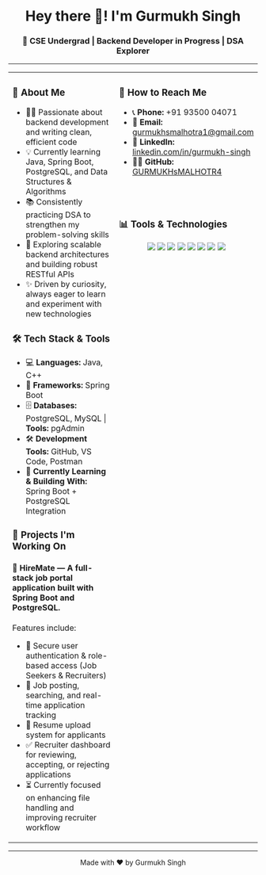 <div align="center">
  <h1>Hey there 👋! I'm Gurmukh Singh</h1>
  <h3>🚀 CSE Undergrad | Backend Developer in Progress | DSA Explorer</h3>
</div>

---

<table>
<tr>
<td width="55%" valign="top">

### 🚀 About Me

- 🧑‍💻 Passionate about backend development and writing clean, efficient code  
- 💡 Currently learning Java, Spring Boot, PostgreSQL, and Data Structures & Algorithms  
- 📚 Consistently practicing DSA to strengthen my problem-solving skills  
- 🌱 Exploring scalable backend architectures and building robust RESTful APIs  
- ✨ Driven by curiosity, always eager to learn and experiment with new technologies  

### 🛠️ Tech Stack & Tools

- 💻 <strong>Languages:</strong> Java, C++  
- 🌱 <strong>Frameworks:</strong> Spring Boot  
- 🗄️ <strong>Databases:</strong> PostgreSQL, MySQL | <strong>Tools:</strong> pgAdmin  
- 🛠️ <strong>Development Tools:</strong> GitHub, VS Code, Postman  
- 🚧 <strong>Currently Learning & Building With:</strong> Spring Boot + PostgreSQL Integration  

### 📌 Projects I'm Working On

#### 💼 HireMate — A full-stack job portal application built with Spring Boot and PostgreSQL.

Features include:
- 🔐 Secure user authentication & role-based access (Job Seekers & Recruiters)  
- 📝 Job posting, searching, and real-time application tracking  
- 📄 Resume upload system for applicants  
- ✅ Recruiter dashboard for reviewing, accepting, or rejecting applications  
- ⏳ Currently focused on enhancing file handling and improving recruiter workflow  

</td>

<td width="45%" valign="top">

### 📢 How to Reach Me

- 📞 <strong>Phone:</strong> +91 93500 04071  
- 📧 <strong>Email:</strong> <a href="mailto:gurmukhsmalhotra1@gmail.com">gurmukhsmalhotra1@gmail.com</a>  
- 💼 <strong>LinkedIn:</strong> <a href="https://linkedin.com/in/gurmukh-singh-b92a96288">linkedin.com/in/gurmukh-singh</a>  
- 🧑‍💻 <strong>GitHub:</strong> <a href="https://github.com/GURMUKHsMALHOTR4">GURMUKHsMALHOTR4</a>  

<br/><br/>

### 📊 Tools & Technologies

<p align="center">
  <img src="https://img.shields.io/badge/Java-ED8B00?style=for-the-badge&logo=java&logoColor=white"/>
  <img src="https://img.shields.io/badge/C++-00599C?style=for-the-badge&logo=c%2B%2B&logoColor=white"/>
  <img src="https://img.shields.io/badge/SpringBoot-6DB33F?style=for-the-badge&logo=spring-boot&logoColor=white"/>
  <img src="https://img.shields.io/badge/PostgreSQL-316192?style=for-the-badge&logo=postgresql&logoColor=white"/>
  <img src="https://img.shields.io/badge/MySQL-00758F?style=for-the-badge&logo=mysql&logoColor=white"/>
  <img src="https://img.shields.io/badge/Postman-FF6C37?style=for-the-badge&logo=postman&logoColor=white"/>
  <img src="https://img.shields.io/badge/VSCode-007ACC?style=for-the-badge&logo=visual-studio-code&logoColor=white"/>
  <img src="https://img.shields.io/badge/GitHub-181717?style=for-the-badge&logo=github&logoColor=white"/>
</p>

</td>
</tr>
</table>

---

<p align="center">Made with ❤️ by Gurmukh Singh</p>
